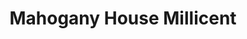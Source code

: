 ---
title: "Mahogany House Millicent"
url: /millicent/mahogany-house-millicent/
shop: Haushaltsartikel
---